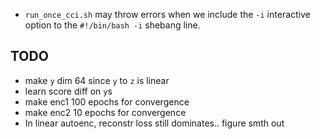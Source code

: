 - `run_once_cci.sh` may throw errors when we include the `-i`
    interactive option to the `#!/bin/bash -i` shebang line.

## TODO

- make `y` dim 64 since `y` to `z` is linear
- learn score diff on `y`s
- make enc1 100 epochs for convergence
- make enc2 10 epochs for convergence
- In linear autoenc, reconstr loss still dominates.. figure smth out
